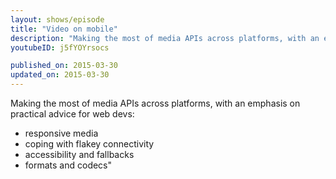 ```yaml
---
layout: shows/episode
title: "Video on mobile"
description: "Making the most of media APIs across platforms, with an emphasis on practical advice for web devs."
youtubeID: j5fYOYrsocs

published_on: 2015-03-30
updated_on: 2015-03-30
---
```


Making the most of media APIs across platforms, with an emphasis on practical advice for web devs:
- responsive media
- coping with flakey connectivity
- accessibility and fallbacks
- formats and codecs"
